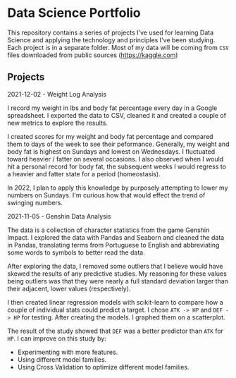 # Data Science  Portfolio

This repository contains a series of projects I've used for learning Data Science and applying the technology and principles I've been studying.  Each project is in a separate folder.  Most of my data will be coming from `CSV` files downloaded from public sources (https://kaggle.com)

## Projects

2021-12-02 - Weight Log Analysis

I record my weight in lbs and body fat percentage every day in a Google spreadsheet. I exported the data to CSV, cleaned it and created a couple of new metrics to explore the results.

I created scores for my weight and body fat percentage and compared them to days of the week to see their peformance. Generally, my weight and body fat is highest on Sundays and lowest on Wednesdays. I fluctuated toward heavier / fatter on several occasions. I also observed when I would hit a personal record for body fat, the subsequent weeks I would regress to a heavier and fatter state for a period (homeostasis).

In 2022, I plan to apply this knowledge by purposely attempting to lower my numbers on Sundays. I'm curious how that would effect the trend of swinging numbers.

2021-11-05 - Genshin Data Analysis

The data is a collection of character statistics from the game Genshin Impact.  I explored the data with Pandas and Seaborn and cleaned the data in Pandas, translating terms from Portuguese to English and abbreviating some words to symbols to better read the data.

After exploring the data, I removed some outliers that I believe would have skewed the results of any predictive studies. My reasoning for these values being outliers was that they were nearly a full standard deviation larger than their adjacent, lower values (respectively).

I then created linear regression models with scikit-learn to compare how a couple of individual stats could predict a target. I chose `ATK -> HP` and `DEF -> HP` for testing. After creating the models. I graphed them on a scatterplot.

The result of the study showed that `DEF` was a better predictor than `ATK` for `HP`. I can improve on this study by:

- Experimenting with more features.
- Using different model families.
- Using Cross Validation to optimize different model families.

